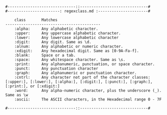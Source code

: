     #------------------------------::------------------------------#
    #-----------------------: regexclass.md :----------------------#
    
        class 		Matches
    ------------------------------------------
        :alpha:		Any alphabetic character.
        :upper:		Any uppercase alphabetic character.
        :lower:		Any lowercase alphabetic character
        :digit:		Any digit. Same as \d.
        :alnum:		Any alphabetic or numeric character.
        :xdigit:	Any hexadecimal digit. Same as [0-9A-Fa-f].
        :blank:		Space or a tab.
        :space:		Any whitespace character. Same as \s.
        :print:		Any alphanumeric, punctuation, or space character.
        :punct:		Any punctuation character
        :graph:		Any alphanumeric or punctuation character.
        :cntrl:		Any character not part of the character classes: [:upper:], [:lower:], [:alpha:], [:digit:], [:punct:], [:graph:], [:print:], or [:xdigit:]
        :word:		Any alpha-numeric character, plus the underscore (_). Same as \w
        :ascii:		The ASCII characters, in the Hexadecimal range 0 - 7F
    
    #------------------------------::------------------------------#
